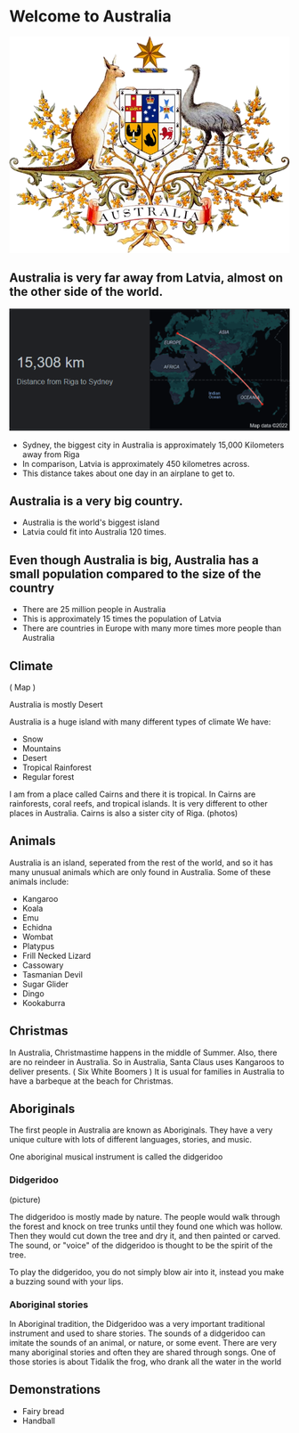 # Welcome to Australia

![Australian Coat of Arms](Australian_Coat_of_Arms.png)

## Australia is very far away from Latvia, almost on the other side of the world. 

![Australia distance](Australia_distance.png)

- Sydney, the biggest city in Australia is approximately 15,000 Kilometers away from Riga 
- In comparison, Latvia is approximately 450 kilometres across.
- This distance takes about one day in an airplane to get to.

## Australia is a very big country.

- Australia is the world's biggest island
- Latvia could fit into Australia 120 times. 

## Even though Australia is big, Australia has a small population compared to the size of the country

- There are 25 million people in Australia
- This is approximately 15 times the population of Latvia
- There are countries in Europe with many more times more people than Australia 

## Climate

( Map )

Australia is mostly Desert



Australia is a huge island with many different types of climate
We have:

- Snow
- Mountains
- Desert
- Tropical Rainforest
- Regular forest


I am from a place called Cairns and there it is tropical. 
In Cairns are rainforests, coral reefs, and tropical islands. It is very different to other places in Australia. Cairns is also a sister city of Riga.
(photos)


## Animals

Australia is an island, seperated from the rest of the world, and so it has many unusual animals which are only found in Australia. Some of these animals include:

- Kangaroo
- Koala
- Emu
- Echidna
- Wombat
- Platypus
- Frill Necked Lizard
- Cassowary
- Tasmanian Devil
- Sugar Glider
- Dingo
- Kookaburra

## Christmas

In Australia, Christmastime happens in the middle of Summer. Also, there are no reindeer in Australia. So in Australia, Santa Claus uses Kangaroos to deliver presents.
( Six White Boomers )
It is usual for families in Australia to have a barbeque at the beach for Christmas. 

## Aboriginals

The first people in Australia are known as Aboriginals. They have a very unique culture with lots of different languages, stories, and music. 

One aboriginal musical instrument is called the didgeridoo

### Didgeridoo

(picture)

The didgeridoo is mostly made by nature. The people would walk through the forest and knock on tree trunks until they found one which was hollow. Then
they would cut down the tree and dry it, and then painted or carved. The sound, or "voice" of the didgeridoo is thought to be the spirit of the tree.

To play the didgeridoo, you do not simply blow air into it, instead you make a buzzing sound with your lips. 


### Aboriginal stories

In Aboriginal tradition, the Didgeridoo was a very important traditional instrument and used to share stories. The sounds of a didgeridoo can imitate the
sounds of an animal, or nature, or some event. There are very many aboriginal stories and often they are shared through songs. One of those stories is about 
Tidalik the frog, who drank all the water in the world

## Demonstrations

- Fairy bread
- Handball



